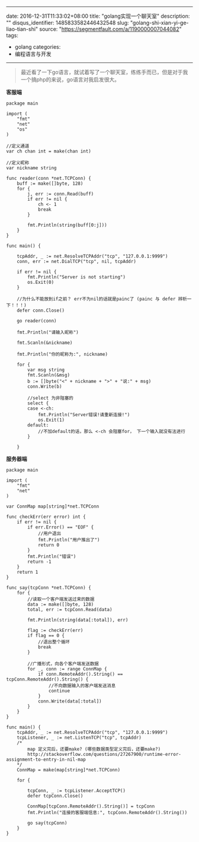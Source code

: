 
---
date: 2016-12-31T11:33:02+08:00
title: "golang实现一个聊天室"
description: ""
disqus_identifier: 1485833582446432548
slug: "golang-shi-xian-yi-ge-liao-tian-shi"
source: "https://segmentfault.com/a/1190000007044082"
tags: 
- golang 
categories:
- 编程语言与开发
---

> 最近看了一下go语言，就试着写了一个聊天室，练练手而已，但是对于我一个搞php的来说，go语言对我启发很大。

**客服端**

    package main

    import (
        "fmt"
        "net"
        "os"
    )

    //定义通道
    var ch chan int = make(chan int)

    //定义昵称
    var nickname string

    func reader(conn *net.TCPConn) {
        buff := make([]byte, 128)
        for {
            j, err := conn.Read(buff)
            if err != nil {
                ch <- 1
                break
            }

            fmt.Println(string(buff[0:j]))
        }
    }

    func main() {

        tcpAddr, _ := net.ResolveTCPAddr("tcp", "127.0.0.1:9999")
        conn, err := net.DialTCP("tcp", nil, tcpAddr)

        if err != nil {
            fmt.Println("Server is not starting")
            os.Exit(0)
        }

        //为什么不能放到if之前？ err不为nil的话就是painc了 (painc 与 defer 辨析一下！！！)
        defer conn.Close()

        go reader(conn)

        fmt.Println("请输入昵称")

        fmt.Scanln(&nickname)

        fmt.Println("你的昵称为:", nickname)

        for {
            var msg string
            fmt.Scanln(&msg)
            b := []byte("<" + nickname + ">" + "说:" + msg)
            conn.Write(b)

            //select 为非阻塞的
            select {
            case <-ch:
                fmt.Println("Server错误!请重新连接!")
                os.Exit(1)
            default:
                //不加default的话，那么 <-ch 会阻塞for， 下一个输入就没有法进行
            }

        }

**服务器端**

    package main

    import (
        "fmt"
        "net"
    )

    var ConnMap map[string]*net.TCPConn

    func checkErr(err error) int {
        if err != nil {
            if err.Error() == "EOF" {
                //用户退出
                fmt.Println("用户推出了")
                return 0
            }
            fmt.Println("错误")
            return -1
        }
        return 1
    }

    func say(tcpConn *net.TCPConn) {
        for {
            //读取一个客户端发送过来的数据
            data := make([]byte, 128)
            total, err := tcpConn.Read(data)

            fmt.Println(string(data[:total]), err)

            flag := checkErr(err)
            if flag == 0 {
                //退出整个循环
                break
            }

            //广播形式，向各个客户端发送数据
            for _, conn := range ConnMap {
                if conn.RemoteAddr().String() == tcpConn.RemoteAddr().String() {
                    //不向数据输入的客户端发送消息
                    continue
                }
                conn.Write(data[:total])
            }
        }
    }

    func main() {
        tcpAddr, _ := net.ResolveTCPAddr("tcp", "127.0.0.1:9999")
        tcpListener, _ := net.ListenTCP("tcp", tcpAddr)
        /*
            map 定义完后，还要make? (哪些数据类型定义完后，还要make?)
            http://stackoverflow.com/questions/27267900/runtime-error-assignment-to-entry-in-nil-map
        */
        ConnMap = make(map[string]*net.TCPConn)

        for {

            tcpConn, _ := tcpListener.AcceptTCP()
            defer tcpConn.Close()

            ConnMap[tcpConn.RemoteAddr().String()] = tcpConn
            fmt.Println("连接的客服端信息:", tcpConn.RemoteAddr().String())

            go say(tcpConn)
        }
    }


